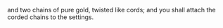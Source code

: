 and two chains of pure gold, twisted like cords; and you shall attach the corded chains to the settings.

